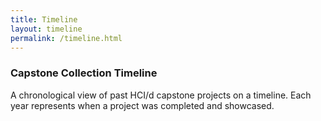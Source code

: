 ```yaml
---
title: Timeline
layout: timeline
permalink: /timeline.html
---
```


### Capstone Collection Timeline

 A chronological view of past HCI/d capstone projects on a timeline. Each year represents when a project was completed and showcased.